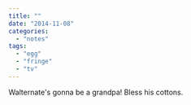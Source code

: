 ```yaml
---
title: ""
date: "2014-11-08"
categories: 
  - "notes"
tags: 
  - "egg"
  - "fringe"
  - "tv"
---
```


Walternate's gonna be a grandpa! Bless his cottons.
